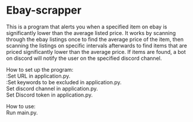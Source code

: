 # Ebay-scrapper

This is a program that alerts you when a specified item on ebay is significantly lower than the average listed price. It works by scanning through the ebay listings once to find the average price of the item, then scanning the listings on specific intervals afterwards to find items that are priced significantly lower than the average price. If items are found, a bot on discord will notify the user on the specified discord channel.

How to set up the program:<br>
    :Set URL in application.py.<br>
    :Set keywords to be excluded in application.py.<br>
    Set discord channel in application.py.<br>
    Set Discord token in application.py.<br>

How to use:<br>
    Run main.py.<br>
